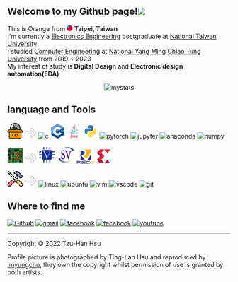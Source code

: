 ## Welcome to my Github page!<img src="https://raw.githubusercontent.com/verma-anushka/verma-anushka/master/gifs/wave.gif" width="30px"> 

<p>
This is Orange from <img src="materials/taiwan.png" width="13"/> <b>Taipei, Taiwan</b> </br> 
I'm currently a <a href="https://giee.ntu.edu.tw">Electronics Engineering</a> postgraduate  at <a href="https://www.ntu.edu.tw">National Taiwan University</a> <br>
I studied <a href="https://www.cs.nycu.edu.tw">Computer Engineering</a> at <a href="https://www.nycu.edu.tw">National Yang Ming Chiao Tung University</a> from  2019 ~ 2023<br>
My interest of study is <b>Digital Design</b> and <b>Electronic design automation(EDA)</b>
</p>

<p align="center"> <img src="https://github-readme-stats.vercel.app/api?username=hankshyu&show_icons=true&theme=slateorange&hide=prs,contribs" alt="mystats" /></p>
  
## language and Tools

<img alt="software" width="35px" src="materials/software.png" /> <img  alt ="arrow" width = "26px" src="materials/white-arrow-right.png" /> <img alt="c" width="33px" src="https://cdn.jsdelivr.net/gh/devicons/devicon/icons/c/c-original.svg" />
<img alt="cpp" width="33px" src="https://github.com/devicons/devicon/blob/master/icons/cplusplus/cplusplus-original.svg" />
<img alt="java" width="33px" src="https://github.com/devicons/devicon/blob/master/icons/java/java-original-wordmark.svg" />
<img alt="python" width="33px" src="https://github.com/devicons/devicon/blob/master/icons/python/python-original.svg" />
<img alt="pytorch" width="33px" src="https://cdn.jsdelivr.net/gh/devicons/devicon/icons/pytorch/pytorch-original.svg" />
<img alt="jupyter" width="33px" src="https://cdn.jsdelivr.net/gh/devicons/devicon/icons/jupyter/jupyter-original-wordmark.svg" />
<img alt="anaconda" width="33px" src="https://cdn.jsdelivr.net/gh/devicons/devicon/icons/anaconda/anaconda-original.svg" />
<img alt="numpy" width="33px" src="https://cdn.jsdelivr.net/gh/devicons/devicon/icons/numpy/numpy-original.svg" />
<br>

<img alt="hardware" width="35px" src="materials/motherboard.png" /> <img alt ="arrow" width = "26px" src="materials/white-arrow-right.png" /> <img alt="verilog" width="40px" src="materials/verlog.svg" /> <img alt="systemverilog" width="40px" src="materials/systemverilog.svg" /> <img alt="riscv" width="40px" src="materials/riscv.png" /> <img alt="xilinx" width="33px" src="materials/xilinx.png" />
<br>

<img alt="tools" width="35px" src="materials/tools.png" /> <img  alt ="arrow" width = "26px" src="materials/white-arrow-right.png" /> <img alt="linux" width="33px" src="https://cdn.jsdelivr.net/gh/devicons/devicon/icons/linux/linux-original.svg" /> <img alt="ubuntu" width="33px" src="https://cdn.jsdelivr.net/gh/devicons/devicon/icons/ubuntu/ubuntu-plain.svg" /> <img alt="vim" width="33px" src="https://cdn.jsdelivr.net/gh/devicons/devicon/icons/vim/vim-original.svg" /> <img alt="vscode" width="33px" src="https://cdn.jsdelivr.net/gh/devicons/devicon/icons/vscode/vscode-original.svg" /> <img alt="git" width="33px" src="https://cdn.jsdelivr.net/gh/devicons/devicon/icons/git/git-plain.svg" />


## Where to find me

<a href="https://github.com/hankshyu" target="_blank"><img alt="Github" src="https://img.shields.io/badge/github-%23121011.svg?style=for-the-badge&logo=github&logoColor=white"/></a>
<a href=mailto:hankshyu@gmail.com><img alt="gmail" src="https://img.shields.io/badge/Gmail-D14836?style=for-the-badge&logo=gmail&logoColor=white" /></a>
<a href="https://www.facebook.com/profile.php?id=100002563602760" target="_blank"><img alt="facebook" src="https://img.shields.io/badge/Facebook-%231877F2.svg?style=for-the-badge&logo=Facebook&logoColor=white"/></a>
<a href="https://www.instagram.com/orange_gama/" target="_blank"><img alt="facebook" src="https://img.shields.io/badge/Instagram-%23E4405F.svg?style=for-the-badge&logo=Instagram&logoColor=white"/></a> 
<a href="https://www.youtube.com/channel/UCrfgEUP200xXLi7N46LDbNA"><img alt="youtube" src="https://img.shields.io/badge/YouTube-%23FF0000.svg?style=for-the-badge&logo=YouTube&logoColor=white" /></a>

---
Copyright © 2022 Tzu-Han Hsu

Profile picture is photographed by Ting-Lan Hsu and reproduced by <a href="https://github.com/imyungchu">imyungchu</a>, they own the copyright whilst permission of use is granted by both artists.
